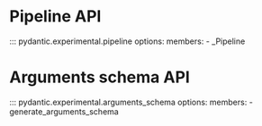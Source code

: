 # Pipeline API

::: pydantic.experimental.pipeline
    options:
        members:
            - _Pipeline

# Arguments schema API

::: pydantic.experimental.arguments_schema
    options:
        members:
            - generate_arguments_schema
